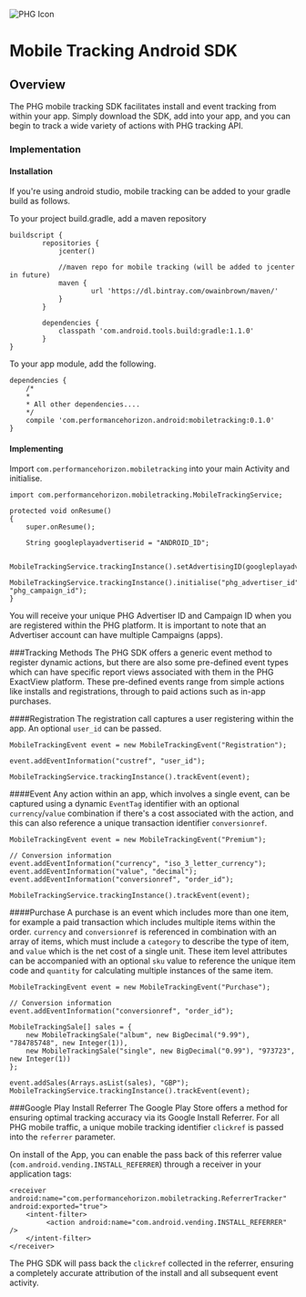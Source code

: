 ![PHG Icon](http://performancehorizon.com/img/logo-on-white.svg)

# Mobile Tracking Android SDK

## Overview

The PHG mobile tracking SDK facilitates install and event tracking from within your app. Simply download the SDK, add into your app, and you can begin to track a wide variety of actions with PHG tracking API.

### Implementation

#### Installation

If you're using android studio, mobile tracking can be added to your gradle build as follows.

To your project build.gradle, add a maven repository 

	buildscript {
    		repositories {
        		jcenter()

        		//maven repo for mobile tracking (will be added to jcenter in future)
        		maven {
            			url 'https://dl.bintray.com/owainbrown/maven/'
        		}
    		}
    	
    		dependencies {
        		classpath 'com.android.tools.build:gradle:1.1.0'
    		}
	}

To your app module, add the following.

	dependencies {
	    /*
	    *
	    * All other dependencies....
	    */
	    compile 'com.performancehorizon.android:mobiletracking:0.1.0'
	}


#### Implementing
Import `com.performancehorizon.mobiletracking` into your main Activity and initialise.

	import com.performancehorizon.mobiletracking.MobileTrackingService;

	protected void onResume()
    {
        super.onResume();

        String googleplayadvertiserid = "ANDROID_ID";

        MobileTrackingService.trackingInstance().setAdvertisingID(googleplayadvertiserid);
        MobileTrackingService.trackingInstance().initialise("phg_advertiser_id", "phg_campaign_id");
    }

You will receive your unique PHG Advertiser ID and Campaign ID when you are registered within the PHG platform. It is important to note that an Advertiser account can have multiple Campaigns (apps).

###Tracking Methods
The PHG SDK offers a generic event method to register dynamic actions, but there are also some pre-defined event types which can have specific report views associated with them in the PHG ExactView platform. These pre-defined events range from simple actions like installs and registrations, through to paid actions such as in-app purchases.

####Registration
The registration call captures a user registering within the app. An optional `user_id` can be passed.

    MobileTrackingEvent event = new MobileTrackingEvent("Registration");

    event.addEventInformation("custref", "user_id");

    MobileTrackingService.trackingInstance().trackEvent(event);

####Event
Any action within an app, which involves a single event, can be captured using a dynamic `EventTag` identifier with an optional `currency`/`value` combination if there's a cost associated with the action, and this can also reference a unique transaction identifier `conversionref`.

	MobileTrackingEvent event = new MobileTrackingEvent("Premium");

    // Conversion information
    event.addEventInformation("currency", "iso_3_letter_currency");
    event.addEventInformation("value", "decimal");
    event.addEventInformation("conversionref", "order_id");

    MobileTrackingService.trackingInstance().trackEvent(event);

####Purchase
A purchase is an event which includes more than one item, for example a paid transaction which includes multiple items within the order. `currency` and `conversionref` is referenced in combination with an array of items, which must include a `category` to describe the type of item, and `value` which is the net cost of a single unit. These item level attributes can be accompanied with an optional `sku` value to reference the unique item code and `quantity` for calculating multiple instances of the same item.

	MobileTrackingEvent event = new MobileTrackingEvent("Purchase");

    // Conversion information
    event.addEventInformation("conversionref", "order_id");

    MobileTrackingSale[] sales = {
        new MobileTrackingSale("album", new BigDecimal("9.99"), "784785748", new Integer(1)),
        new MobileTrackingSale("single", new BigDecimal("0.99"), "973723", new Integer(1))
    };

    event.addSales(Arrays.asList(sales), "GBP");
    MobileTrackingService.trackingInstance().trackEvent(event);

###Google Play Install Referrer
The Google Play Store offers a method for ensuring optimal tracking accuracy via its Google Install Referrer. For all PHG mobile traffic, a unique mobile tracking identifier `clickref` is passed into the `referrer` parameter.

On install of the App, you can enable the pass back of this referrer value (`com.android.vending.INSTALL_REFERRER`) through a receiver in your application tags:

    <receiver android:name="com.performancehorizon.mobiletracking.ReferrerTracker" android:exported="true">
        <intent-filter>
             <action android:name="com.android.vending.INSTALL_REFERRER" />
        </intent-filter>
    </receiver>

The PHG SDK will pass back the `clickref` collected in the referrer, ensuring a completely accurate attribution of the install and all subsequent event activity.
